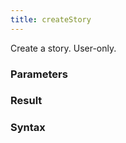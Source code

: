 ```yaml
---
title: createStory
---
```


Create a story. User-only.


### Parameters 



### Result 



### Syntax





